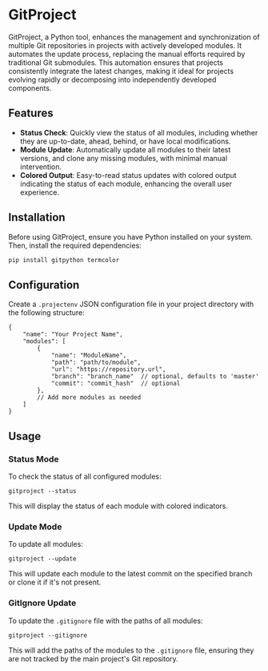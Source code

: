 # GitProject

GitProject, a Python tool, enhances the management and synchronization of multiple Git repositories in projects with actively developed modules. It automates the update process, replacing the manual efforts required by traditional Git submodules. This automation ensures that projects consistently integrate the latest changes, making it ideal for projects evolving rapidly or decomposing into independently developed components.

## Features

- **Status Check**: Quickly view the status of all modules, including whether they are up-to-date, ahead, behind, or have local modifications.
- **Module Update**: Automatically update all modules to their latest versions, and clone any missing modules, with minimal manual intervention.
- **Colored Output**: Easy-to-read status updates with colored output indicating the status of each module, enhancing the overall user experience.


## Installation

Before using GitProject, ensure you have Python installed on your system. Then, install the required dependencies:

```bash
pip install gitpython termcolor
```
Configuration
-------------

Create a `.projectenv` JSON configuration file in your project directory with the following structure:

```
{
    "name": "Your Project Name",
    "modules": [
        {
            "name": "ModuleName",
            "path": "path/to/module",
            "url": "https://repository.url",
            "branch": "branch_name"  // optional, defaults to 'master'
            "commit": "commit_hash"  // optional
        },
        // Add more modules as needed
    ]
}

```
Usage
-----

### Status Mode

To check the status of all configured modules:

`gitproject --status`

This will display the status of each module with colored indicators.

### Update Mode

To update all modules:

`gitproject --update`

This will update each module to the latest commit on the specified branch or clone it if it's not present.


### GitIgnore Update

To update the `.gitignore` file with the paths of all modules:

`gitproject --gitignore`

This will add the paths of the modules to the `.gitignore` file, ensuring they are not tracked by the main project's Git repository.



